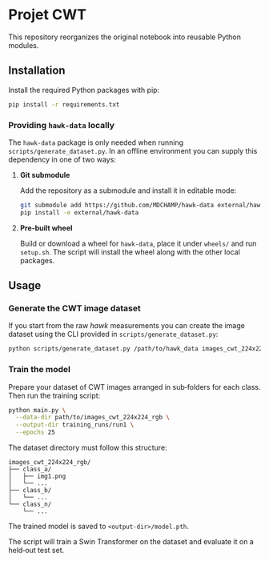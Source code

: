 # Projet CWT

This repository reorganizes the original notebook into reusable Python modules.

## Installation

Install the required Python packages with pip:

```bash
pip install -r requirements.txt
```

### Providing `hawk-data` locally

The `hawk-data` package is only needed when running
`scripts/generate_dataset.py`.  In an offline environment you can supply this
dependency in one of two ways:

1. **Git submodule**

   Add the repository as a submodule and install it in editable mode:

   ```bash
   git submodule add https://github.com/MDCHAMP/hawk-data external/hawk-data
   pip install -e external/hawk-data
   ```

2. **Pre‑built wheel**

   Build or download a wheel for `hawk-data`, place it under `wheels/` and run
   `setup.sh`.  The script will install the wheel along with the other local
   packages.

## Usage

### Generate the CWT image dataset

If you start from the raw *hawk* measurements you can create the image dataset
using the CLI provided in `scripts/generate_dataset.py`:

```bash
python scripts/generate_dataset.py /path/to/hawk_data images_cwt_224x224_rgb
```

### Train the model

Prepare your dataset of CWT images arranged in sub‑folders for each class. Then
run the training script:

```bash
python main.py \
  --data-dir path/to/images_cwt_224x224_rgb \
  --output-dir training_runs/run1 \
  --epochs 25
```

The dataset directory must follow this structure:

```
images_cwt_224x224_rgb/
├── class_a/
│   ├── img1.png
│   └── ...
├── class_b/
│   └── ...
└── class_n/
    └── ...
```

The trained model is saved to `<output-dir>/model.pth`.

The script will train a Swin Transformer on the dataset and evaluate it on a
held‑out test set.

